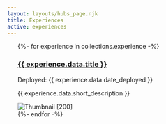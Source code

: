 ```yaml
---
layout: layouts/hubs_page.njk
title: Experiences
active: experiences 
---
```


  
<ul class="icon-list">
{%- for experience in collections.experience -%}

  
   <div class="row mb-2">
        <div class="col-md-12">
          <div class="card flex-md-row mb-4 box-shadow h-md-250">
            <div class="card-body d-flex flex-column align-items-start">           
              <h3 class="mb-0">
                <a class="text-dark" href="{{ experience.data.slug }}">{{ experience.data.title }}</a>
              </h3>
              <div class="mb-1 text-muted">Deployed: {{ experience.data.date_deployed }}</div>
              <p class="card-text mb-auto"> {{ experience.data.short_description }}</p>
            </div>
            <img class="card-img-right flex-auto d-none d-md-block"  alt="Thumbnail [200]"  src="{{ experience.data.thumbnail }}" data-holder-rendered="true">
          </div>
        </div>
      </div>  
{%- endfor -%}
</ul>
